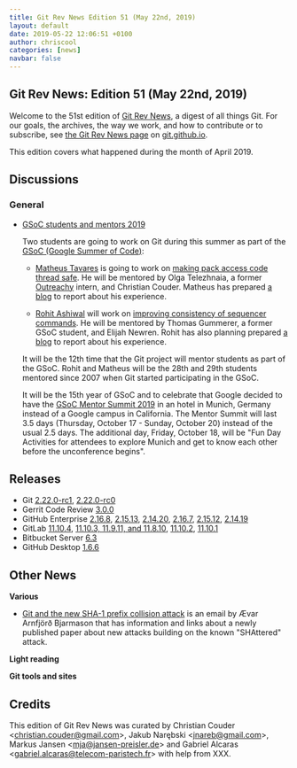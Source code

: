 ```yaml
---
title: Git Rev News Edition 51 (May 22nd, 2019)
layout: default
date: 2019-05-22 12:06:51 +0100
author: chriscool
categories: [news]
navbar: false
---
```


## Git Rev News: Edition 51 (May 22nd, 2019)

Welcome to the 51st edition of [Git Rev News](https://git.github.io/rev_news/rev_news/),
a digest of all things Git. For our goals, the archives, the way we work, and how to contribute or to
subscribe, see [the Git Rev News page](https://git.github.io/rev_news/rev_news/) on [git.github.io](http://git.github.io).

This edition covers what happened during the month of April 2019.

## Discussions


### General

* [GSoC students and mentors 2019](https://public-inbox.org/git/20190508171941.GC2068@hank.intra.tgummerer.com/)

  Two students are going to work on Git during this summer as part of the
  [GSoC (Google Summer of Code)](https://summerofcode.withgoogle.com/):

  - [Matheus Tavares](https://summerofcode.withgoogle.com/projects/#6477677521797120) is going to work on
    [making pack access code thread safe](https://public-inbox.org/git/CAHd-oW7KMrDJ-cyzk63oqW9-QVpag6fKnDp+Mo5bWxg1KfzY3g@mail.gmail.com/).
    He will be mentored by Olga Telezhnaia, a former [Outreachy](https://www.outreachy.org/) intern, and Christian Couder.
    Matheus has prepared [a blog](https://matheustavares.gitlab.io/gsoc) to report about his experience.

  - [Rohit Ashiwal](https://summerofcode.withgoogle.com/projects/#6407042053439488) will work on
    [improving consistency of sequencer commands](https://public-inbox.org/git/20190322151157.9550-1-rohit.ashiwal265@gmail.com/).
    He will be mentored by Thomas Gummerer, a former GSoC student, and Elijah Newren.
    Rohit has also planning prepared [a blog](https://rashiwal.me) to report about his experience.

  It will be the 12th time that the Git project will mentor students
  as part of the GSoC. Rohit and Matheus will be the 28th and 29th
  students mentored since 2007 when Git started participating in the
  GSoC.

  It will be the 15th year of GSoC and to celebrate that Google
  decided to have the [GSoC Mentor Summit 2019](https://sites.google.com/view/gsoc-mentorsummit2019/home)
  in an hotel in Munich, Germany instead of a Google campus in
  California. The Mentor Summit will last 3.5 days (Thursday, October
  17 - Sunday, October 20) instead of the usual 2.5 days. The
  additional day, Friday, October 18, will be "Fun Day Activities for
  attendees to explore Munich and get to know each other before the
  unconference begins".

<!---
### Reviews
-->

<!---
### Support
-->

<!---
## Developer Spotlight:
-->

## Releases

+ Git [2.22.0-rc1](https://public-inbox.org/git/xmqq36la24t1.fsf@gitster-ct.c.googlers.com/),
[2.22.0-rc0](https://public-inbox.org/git/xmqqef52baih.fsf@gitster-ct.c.googlers.com/)
+ Gerrit Code Review [3.0.0](https://www.gerritcodereview.com/3.0.html)
+ GitHub Enterprise [2.16.8](https://enterprise.github.com/releases/2.16.8/notes),
[2.15.13](https://enterprise.github.com/releases/2.15.13/notes),
[2.14.20](https://enterprise.github.com/releases/2.14.20/notes),
[2.16.7](https://enterprise.github.com/releases/2.16.7/notes),
[2.15.12](https://enterprise.github.com/releases/2.15.12/notes),
[2.14.19](https://enterprise.github.com/releases/2.14.19/notes)
+ GitLab [11.10.4](https://about.gitlab.com/2019/05/01/gitlab-11-10-4-released/),
[11.10.3, 11.9.11, and 11.8.10](https://about.gitlab.com/2019/04/30/security-release-gitlab-11-dot-10-dot-3-released/),
[11.10.2](https://about.gitlab.com/2019/04/29/security-release-gitlab-11-dot-10-dot-2-released/),
[11.10.1](https://about.gitlab.com/2019/04/24/gitlab-11-10-1-released/)
+ Bitbucket Server [6.3](https://confluence.atlassian.com/bitbucketserver/bitbucket-server-release-notes-872139866.html)
+ GitHub Desktop [1.6.6](https://desktop.github.com/release-notes/)

## Other News

__Various__

* [Git and the new SHA-1 prefix collision attack](https://public-inbox.org/git/875zqbx5yz.fsf@evledraar.gmail.com/)
  is an email by Ævar Arnfjörð Bjarmason that has information and
  links about a newly published paper about new attacks building on the
  known "SHAttered" attack.

__Light reading__


__Git tools and sites__


## Credits

This edition of Git Rev News was curated by
Christian Couder &lt;<christian.couder@gmail.com>&gt;,
Jakub Narębski &lt;<jnareb@gmail.com>&gt;,
Markus Jansen &lt;<mja@jansen-preisler.de>&gt; and
Gabriel Alcaras &lt;<gabriel.alcaras@telecom-paristech.fr>&gt;
with help from XXX.
